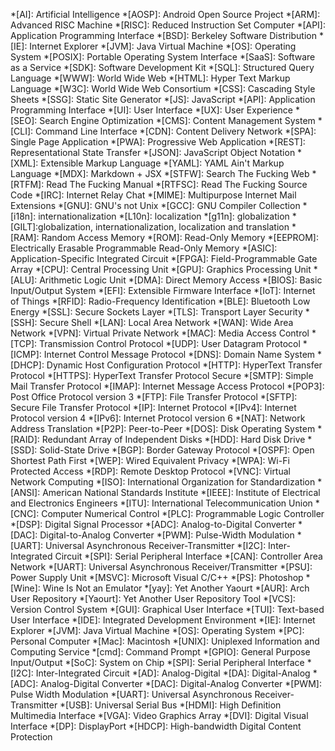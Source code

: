 *[AI]: Artificial Intelligence
*[AOSP]: Android Open Source Project
*[ARM]: Advanced RISC Machine
*[RISC]: Reduced Instruction Set Computer
*[API]: Application Programming Interface
*[BSD]: Berkeley Software Distribution
*[IE]: Internet Explorer
*[JVM]: Java Virtual Machine
*[OS]: Operating System
*[POSIX]: Portable Operating System Interface
*[SaaS]: Software as a Service
*[SDK]: Software Development Kit
*[SQL]: Structured Query Language
*[WWW]: World Wide Web
*[HTML]: Hyper Text Markup Language
*[W3C]: World Wide Web Consortium
*[CSS]: Cascading Style Sheets
*[SSG]: Static Site Generator
*[JS]: JavaScript
*[API]: Application Programming Interface
*[UI]: User Interface
*[UX]: User Experience
*[SEO]: Search Engine Optimization
*[CMS]: Content Management System
*[CLI]: Command Line Interface
*[CDN]: Content Delivery Network
*[SPA]: Single Page Application
*[PWA]: Progressive Web Application
*[REST]: Representational State Transfer
*[JSON]: JavaScript Object Notation
*[XML]: Extensible Markup Language
*[YAML]: YAML Ain't Markup Language
*[MDX]: Markdown + JSX
*[STFW]: Search The Fucking Web
*[RTFM]: Read The Fucking Manual
*[RTFSC]: Read The Fucking Source Code
*[IRC]: Internet Relay Chat
*[MIME]: Multipurpose Internet Mail Extensions
*[GNU]: GNU's not Unix
*[GCC]: GNU Compiler Collection
*[i18n]: internationalization
*[L10n]: localization
*[g11n]: globalization
*[GILT]:globalization, internationalization, localization and translation
*[RAM]: Random Access Memory
*[ROM]: Read-Only Memory
*[EEPROM]: Electrically Erasable Programmable Read-Only Memory
*[ASIC]: Application-Specific Integrated Circuit
*[FPGA]: Field-Programmable Gate Array
*[CPU]: Central Processing Unit
*[GPU]: Graphics Processing Unit
*[ALU]: Arithmetic Logic Unit
*[DMA]: Direct Memory Access
*[BIOS]: Basic Input/Output System
*[EFI]: Extensible Firmware Interface
*[IoT]: Internet of Things
*[RFID]: Radio-Frequency Identification
*[BLE]: Bluetooth Low Energy
*[SSL]: Secure Sockets Layer
*[TLS]: Transport Layer Security
*[SSH]: Secure Shell
*[LAN]: Local Area Network
*[WAN]: Wide Area Network
*[VPN]: Virtual Private Network
*[MAC]: Media Access Control
*[TCP]: Transmission Control Protocol
*[UDP]: User Datagram Protocol
*[ICMP]: Internet Control Message Protocol
*[DNS]: Domain Name System
*[DHCP]: Dynamic Host Configuration Protocol
*[HTTP]: HyperText Transfer Protocol
*[HTTPS]: HyperText Transfer Protocol Secure
*[SMTP]: Simple Mail Transfer Protocol
*[IMAP]: Internet Message Access Protocol
*[POP3]: Post Office Protocol version 3
*[FTP]: File Transfer Protocol
*[SFTP]: Secure File Transfer Protocol
*[IP]: Internet Protocol
*[IPv4]: Internet Protocol version 4
*[IPv6]: Internet Protocol version 6
*[NAT]: Network Address Translation
*[P2P]: Peer-to-Peer
*[DOS]: Disk Operating System
*[RAID]: Redundant Array of Independent Disks
*[HDD]: Hard Disk Drive
*[SSD]: Solid-State Drive
*[BGP]: Border Gateway Protocol
*[OSPF]: Open Shortest Path First
*[WEP]: Wired Equivalent Privacy
*[WPA]: Wi-Fi Protected Access
*[RDP]: Remote Desktop Protocol
*[VNC]: Virtual Network Computing
*[ISO]: International Organization for Standardization
*[ANSI]: American National Standards Institute
*[IEEE]: Institute of Electrical and Electronics Engineers
*[ITU]: International Telecommunication Union
*[CNC]: Computer Numerical Control
*[PLC]: Programmable Logic Controller
*[DSP]: Digital Signal Processor
*[ADC]: Analog-to-Digital Converter
*[DAC]: Digital-to-Analog Converter
*[PWM]: Pulse-Width Modulation
*[UART]: Universal Asynchronous Receiver-Transmitter
*[I2C]: Inter-Integrated Circuit
*[SPI]: Serial Peripheral Interface
*[CAN]: Controller Area Network
*[UART]: Universal Asynchronous Receiver/Transmitter
*[PSU]: Power Supply Unit
*[MSVC]: Microsoft Visual C/C++
*[PS]: Photoshop
*[Wine]: Wine Is Not an Emulator
*[yay]: Yet Another Yaourt
*[AUR]: Arch User Repository
*[Yaourt]: Yet Another User Repository Tool
*[VCS]: Version Control System
*[GUI]: Graphical User Interface
*[TUI]: Text-based User Interface
*[IDE]: Integrated Development Environment
*[IE]: Internet Explorer
*[JVM]: Java Virtual Machine
*[OS]: Operating System
*[PC]: Personal Computer
*[Mac]: Macintosh
*[UNIX]: Uniplexed Information and Computing Service
*[cmd]: Command Prompt
*[GPIO]: General Purpose Input/Output
*[SoC]: System on Chip
*[SPI]: Serial Peripheral Interface
*[I2C]: Inter-Integrated Circuit
*[AD]: Analog-Digital
*[DA]: Digital-Analog
*[ADC]: Analog-Digital Converter
*[DAC]: Digital-Analog Converter
*[PWM]: Pulse Width Modulation
*[UART]: Universal Asynchronous Receiver-Transmitter
*[USB]: Universal Serial Bus
*[HDMI]: High Definition Multimedia Interface
*[VGA]: Video Graphics Array
*[DVI]: Digital Visual Interface
*[DP]: DisplayPort
*[HDCP]: High-bandwidth Digital Content Protection

